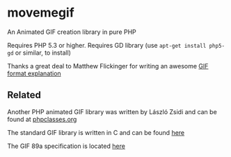 # movemegif

An Animated GIF creation library in pure PHP

Requires PHP 5.3 or higher.
Requires GD library (use `apt-get install php5-gd` or similar, to install)

Thanks a great deal to Matthew Flickinger for writing an awesome [GIF format explanation](http://www.matthewflickinger.com/lab/whatsinagif/index.html)

## Related

Another PHP animated GIF library was written by László Zsidi and can be found at [phpclasses.org](http://www.phpclasses.org/package/3163-PHP-Generate-GIF-animations-from-a-set-of-GIF-images.html)

The standard GIF library is written in C and can be found [here](https://sourceforge.net/projects/giflib/)

The GIF 89a specification is located [here](https://www.w3.org/Graphics/GIF/spec-gif89a.txt)
